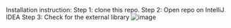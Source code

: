 Installation instruction:
Step 1: clone this repo.
Step 2: Open repo on IntelliJ IDEA
Step 3: Check for the external library
![image](https://github.com/Duydao28102004/Claims-management-system/assets/119027061/3d5fdb53-89ed-4393-853f-8b276fe0f968)
